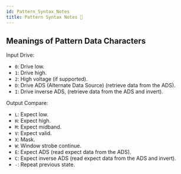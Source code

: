 ```yaml
---
id: Pattern_Syntax_Notes
title: Pattern Syntax Notes 🚧
---
```


## Meanings of Pattern Data Characters

Input Drive:

- `0`: Drive low.
- `1`: Drive high.
- `2`: High voltage (if supported).
- `D`: Drive ADS (Alternate Data Source) (retrieve data from the ADS).
- `I`: Drive inverse ADS, (retrieve data from the ADS and invert).

Output Compare:

- `L`: Expect low.
- `H`: Expect high.
- `M`: Expect midband.
- `V`: Expect valid.
- `X`: Mask.
- `W`: Window strobe continue.
- `E`: Expect ADS (read expect data from the ADS).
- `C`: Expect inverse ADS (read expect data from the ADS and invert).
- `-`: Repeat previous state.
